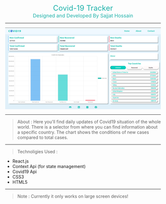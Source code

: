 <div align=center style="color: lightseagreen; font-size: 24px;" >Covid-19 Tracker</div>
<div align=center style="color: lightseagreen; font-size: 16px;" >Designed and Developed By Sajjat Hossain</div>
<hr>

![demo](./demo.png)

***
> About : Here you'll find daily updates of Covid19 situation of the whole world. There is a selector from where you can find information about a specific country. The chart shows the conditions of new cases compared to total cases.

***

> Technoligies Used :
- React.js
- Context Api (for state management)
- Covid19 Api
- CSS3
- HTML5
***

> Note : Currently it only works on large screen devices!